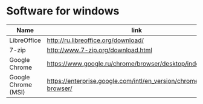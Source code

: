 # Software for windows

Name        | link
------------|------------------------------------
LibreOffice | http://ru.libreoffice.org/download/
7-zip       | http://www.7-zip.org/download.html
Google Chrome | https://www.google.ru/chrome/browser/desktop/index.html
Google Chrome (MSI) | https://enterprise.google.com/intl/en_version/chrome/chrome-browser/

